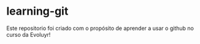 # learning-git
Este repositorio foi criado com o propósito de aprender a usar o github no curso da Evoluyr!
